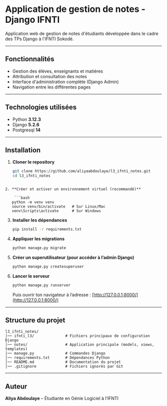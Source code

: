 #  Application de gestion de notes - Django IFNTI

Application web de gestion de notes d'étudiants développée dans le cadre des TPs Django à l'IFNTI Sokodé.

---

## Fonctionnalités
- Gestion des élèves, enseignants et matières
- Attribution et consultation des notes
- Interface d'administration complète (Django Admin)
- Navigation entre les différentes pages

---

## Technologies utilisées
- Python **3.12.3**
- Django **5.2.6**
- Postgresql **14**

---

## Installation

1. **Cloner le repository**
   ```bash
   git clone https://github.com/aliyaabdoulaye/l3_ifnti_notes.git
   cd l3_ifnti_notes
````

2. **Créer et activer un environnement virtuel (recommandé)**

	```bash
   python -m venv venv
   source venv/bin/activate   # Sur Linux/Mac
   venv\Scripts\activate      # Sur Windows
   ````

3. **Installer les dépendances**

   ```bash
   pip install -r requirements.txt
   ````

4. **Appliquer les migrations**

   ```bash
   python manage.py migrate
   ````

5. **Créer un superutilisateur (pour accéder à l’admin Django)**

   ```bash
   python manage.py createsuperuser
   ````

6. **Lancer le serveur**

   ```bash
   python manage.py runserver
   ````

   Puis ouvrir ton navigateur à l’adresse :
    [http://127.0.0.1:8000/](http://127.0.0.1:8000/)

---

##  Structure du projet

```
l3_ifnti_notes/
│── ifnti_l3/              # Fichiers principaux de configuration Django
│── notes/                 # Application principale (models, views, templates)
│── manage.py              # Commandes Django
│── requirements.txt       # Dépendances Python
│── README.md              # Documentation du projet
│── .gitignore             # Fichiers ignorés par Git
````

---

##  Auteur

 **Aliya Abdoulaye** – Étudiante en Génie Logiciel à l’IFNTI
